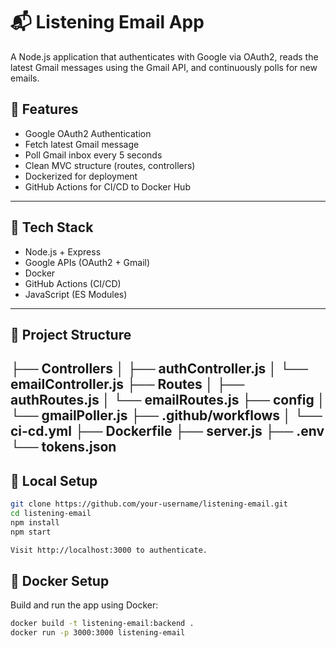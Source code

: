 # 📬 Listening Email App

A Node.js application that authenticates with Google via OAuth2, reads the latest Gmail messages using the Gmail API, and continuously polls for new emails.

## 🚀 Features

- Google OAuth2 Authentication
- Fetch latest Gmail message
- Poll Gmail inbox every 5 seconds
- Clean MVC structure (routes, controllers)
- Dockerized for deployment
- GitHub Actions for CI/CD to Docker Hub

---

## 🧰 Tech Stack

- Node.js + Express
- Google APIs (OAuth2 + Gmail)
- Docker
- GitHub Actions (CI/CD)
- JavaScript (ES Modules)

---

## 📂 Project Structure

├── Controllers
│ ├── authController.js
│ └── emailController.js
├── Routes
│ ├── authRoutes.js
│ └── emailRoutes.js
├── config
│ └── gmailPoller.js
├── .github/workflows
│ └── ci-cd.yml
├── Dockerfile
├── server.js
├── .env
└── tokens.json
---

## 🧪 Local Setup

```bash
git clone https://github.com/your-username/listening-email.git
cd listening-email
npm install
npm start

Visit http://localhost:3000 to authenticate.
````
## 🐳  Docker Setup
Build and run the app using Docker:

```bash
docker build -t listening-email:backend .
docker run -p 3000:3000 listening-email

